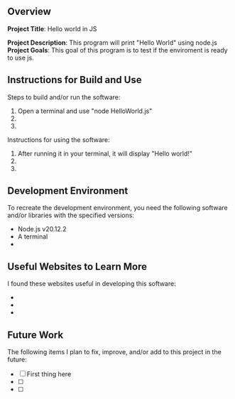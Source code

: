 ## Overview

**Project Title**:
Hello world in JS

**Project Description**:
This program will print "Hello World" using node.js
**Project Goals**:
This goal of this program is to test if the enviroment is ready to use js.
## Instructions for Build and Use

Steps to build and/or run the software:

1. Open a terminal and use "node HelloWorld.js"
2.
3.

Instructions for using the software:

1. After running it in your terminal, it will display "Hello world!"
2.
3.

## Development Environment 

To recreate the development environment, you need the following software and/or libraries with the specified versions:

* Node.js v20.12.2
* A terminal
*

## Useful Websites to Learn More

I found these websites useful in developing this software:

*
*
*

## Future Work

The following items I plan to fix, improve, and/or add to this project in the future:

* [ ] First thing here
* [ ]
* [ ]